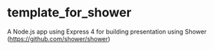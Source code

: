 template_for_shower
===================

A Node.js app using Express 4 for building presentation using Shower (https://github.com/shower/shower)
